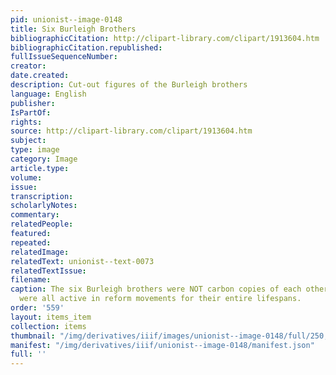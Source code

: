 ```yaml
---
pid: unionist--image-0148
title: Six Burleigh Brothers
bibliographicCitation: http://clipart-library.com/clipart/1913604.htm
bibliographicCitation.republished: 
fullIssueSequenceNumber: 
creator: 
date.created: 
description: Cut-out figures of the Burleigh brothers
language: English
publisher: 
IsPartOf: 
rights: 
source: http://clipart-library.com/clipart/1913604.htm
subject: 
type: image
category: Image
article.type: 
volume: 
issue: 
transcription: 
scholarlyNotes: 
commentary: 
relatedPeople: 
featured: 
repeated: 
relatedImage: 
relatedText: unionist--text-0073
relatedTextIssue: 
filename: 
caption: The six Burleigh brothers were NOT carbon copies of each other, but they
  were all active in reform movements for their entire lifespans.
order: '559'
layout: items_item
collection: items
thumbnail: "/img/derivatives/iiif/images/unionist--image-0148/full/250,/0/default.jpg"
manifest: "/img/derivatives/iiif/unionist--image-0148/manifest.json"
full: ''
---
```

